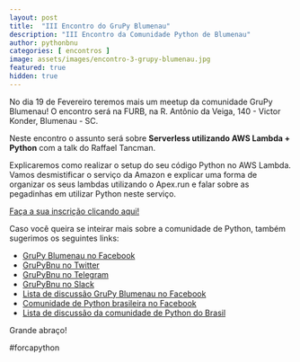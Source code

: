 ```yaml
---
layout: post
title:  "III Encontro do GruPy Blumenau"
description: "III Encontro da Comunidade Python de Blumenau"
author: pythonbnu
categories: [ encontros ]
image: assets/images/encontro-3-grupy-blumenau.jpg
featured: true
hidden: true
---
```


No dia 19 de Fevereiro teremos mais um meetup da comunidade GruPy Blumenau! O encontro será na FURB, na R. Antônio da Veiga, 140 - Victor Konder, Blumenau - SC.

Neste encontro o assunto será sobre **Serverless utilizando AWS Lambda + Python** com a talk do Raffael Tancman.

Explicaremos como realizar o setup do seu código Python no AWS Lambda. Vamos desmistificar o serviço da Amazon e explicar uma forma de organizar os seus lambdas utilizando o Apex.run e falar sobre as pegadinhas em utilizar Python neste serviço.

[Faça a sua inscrição clicando aqui!](https://www.meetup.com/hackerspaceblumenau/events/258556228/)

Caso você queira se inteirar mais sobre a comunidade de Python, também sugerimos os seguintes links:

<ul>
    <li><a href="https://www.facebook.com/pythonbnu/">GruPy Blumenau no Facebook</a></li>
    <li><a href="https://twitter.com/pythonbnu">GruPyBnu no Twitter</a></li>
    <li><a href="https://telegram.me/GruPyBnu">GruPyBnu no Telegram</a></li>
    <li><a href="https://hackerspaceblumenau.slack.com/messages/C6U70HXK4">GruPyBnu no Slack</a></li>
    <li><a href="https://www.facebook.com/groups/185266825299444/">Lista de discussão GruPy Blumenau no Facebook</a></li>
    <li><a href="https://www.facebook.com/groups/python.brasil/">Comunidade de Python brasileira no Facebook</a></li>
    <li><a href="https://groups.google.com/forum/#!forum/python-brasil">Lista de discussão da comunidade de Python do Brasil</a></li>
</ul>


Grande abraço!

#forcapython